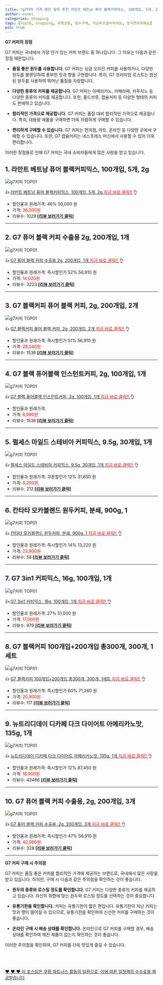 ```yaml
---
title: "g7커피 가격 확인 필독 추천 라만트 베트남 퓨어 블랙커피믹스, 100개입, 5개, 2g 비교 장점 구매가이드"
author: eunmi.
categories: shopping
tags: [Top10, shopping, 유행상품, 필수구매, 지금바로클릭하세요, 놓치면후회해요]
pin: true
---
```

**G7 커피의 장점**

G7 커피는 국내에서 가장 인기 있는 커피 브랜드 중 하나입니다. 그 이유는 다음과 같은 장점 때문입니다.

* **품질 좋은 원두를 사용합니다.** G7 커피는 싱글 오리진 커피를 사용하거나, 다양한 원두를 블렌딩하여 풍부한 맛과 향을 구현합니다. 특히, G7 프리미엄 로스트는 엄선된 원두를 사용하여 뛰어난 품질을 자랑합니다.

* **다양한 종류의 커피를 제공합니다.** G7 커피는 아메리카노, 카페라떼, 카푸치노 등 다양한 종류의 커피를 제공합니다. 또한, 콜드브루, 캡슐커피 등 다양한 형태의 커피도 판매하고 있습니다.

* **합리적인 가격으로 제공합니다.** G7 커피는 품질 대비 합리적인 가격으로 제공됩니다. 특히, 대용량 제품을 구매하면 더욱 저렴하게 구매할 수 있습니다.

* **편리하게 구매할 수 있습니다.** G7 커피는 편의점, 마트, 온라인 등 다양한 곳에서 구매할 수 있습니다. 또한, G7 캡슐커피는 네스프레소 머신에서 사용할 수 있어 더욱 편리합니다.

이러한 장점들로 인해 G7 커피는 국내 소비자들에게 많은 사랑을 받고 있습니다.

   

## 1. 라만트 베트남 퓨어 블랙커피믹스, 100개입, 5개, 2g

![g7커피 TOP01](https://thumbnail7.coupangcdn.com/thumbnails/remote/230x230ex/image/retail/images/1430066293788549-39da6028-08d3-405d-83b1-dd1d2e86c3e0.jpg)


👍 [라만트 베트남 퓨어 블랙커피믹스, 100개입, 5개, 2g <font color=red> 지금 바로 클릭!! </font> ](https://link.coupang.com/re/AFFSDP?lptag=AF3617701&subid=GithubCoopas&pageKey=7605909532&traceid=V0-153&itemId=18775476169&vendorItemId=85906997365) 👌 


- 할인율과 원래가격: 46%  50,000   원
- 가격: <span style='color:red'>36,500원</span>
- 리뷰수: 1029  [**[리뷰 보러가기 클릭]**](https://link.coupang.com/re/AFFSDP?lptag=AF3617701&subid=GithubCoopas&pageKey=7605909532&traceid=V0-153&itemId=18775476169&vendorItemId=85906997365)

---


   

## 2. G7 퓨어 블랙 커피 수출용 2g, 200개입, 1개

![g7커피 TOP01](https://thumbnail9.coupangcdn.com/thumbnails/remote/230x230ex/image/retail/images/9091417796242687-60b9d5f7-d09a-450c-9f54-8e5d29413583.jpg)


👍 [G7 퓨어 블랙 커피 수출용 2g, 200개입, 1개 <font color=red> 지금 바로 클릭!! </font> ](https://link.coupang.com/re/AFFSDP?lptag=AF3617701&subid=GithubCoopas&pageKey=6427547160&traceid=V0-153&itemId=17647602666&vendorItemId=3497393821) 👌 


- 할인율과 원래가격: 즉시할인가 52%  56,910   원
- 가격: <span style='color:red'>14,020원</span>
- 리뷰수: 3223  [**[리뷰 보러가기 클릭]**](https://link.coupang.com/re/AFFSDP?lptag=AF3617701&subid=GithubCoopas&pageKey=6427547160&traceid=V0-153&itemId=17647602666&vendorItemId=3497393821)

---


   

## 3. G7 블랙커피 퓨어 블랙 커피, 2g, 200개입, 2개

![g7커피 TOP01](https://thumbnail9.coupangcdn.com/thumbnails/remote/230x230ex/image/retail/images/1065401564505683-556fd2d6-b5cd-4023-8662-d293ecf36f29.jpg)


👍 [G7 블랙커피 퓨어 블랙 커피, 2g, 200개입, 2개 <font color=red> 지금 바로 클릭!! </font> ](https://link.coupang.com/re/AFFSDP?lptag=AF3617701&subid=GithubCoopas&pageKey=6427547160&traceid=V0-153&itemId=17832012594&vendorItemId=84995750148) 👌 


- 할인율과 원래가격: 즉시할인가 51%  56,910   원
- 가격: <span style='color:red'>28,040원</span>
- 리뷰수: 1536  [**[리뷰 보러가기 클릭]**](https://link.coupang.com/re/AFFSDP?lptag=AF3617701&subid=GithubCoopas&pageKey=6427547160&traceid=V0-153&itemId=17832012594&vendorItemId=84995750148)

---


   

## 4. G7 블랙 퓨어블랙 인스턴트커피, 2g, 100개입, 1개

![g7커피 TOP01](https://thumbnail9.coupangcdn.com/thumbnails/remote/230x230ex/image/retail/images/1248660077815525-0bdcd13a-0217-41de-ad69-781bec20c484.jpg)


👍 [G7 블랙 퓨어블랙 인스턴트커피, 2g, 100개입, 1개 <font color=red> 지금 바로 클릭!! </font> ](https://link.coupang.com/re/AFFSDP?lptag=AF3617701&subid=GithubCoopas&pageKey=6427547160&traceid=V0-153&itemId=19433822316&vendorItemId=3007019731) 👌 


- 할인율과 원래가격: 
- 가격: <span style='color:red'>8,990원</span>
- 리뷰수: 1536  [**[리뷰 보러가기 클릭]**](https://link.coupang.com/re/AFFSDP?lptag=AF3617701&subid=GithubCoopas&pageKey=6427547160&traceid=V0-153&itemId=19433822316&vendorItemId=3007019731)

---


   

## 5. 펄세스 마일드 스테비아 커피믹스, 9.5g, 30개입, 1개

![g7커피 TOP01](https://thumbnail8.coupangcdn.com/thumbnails/remote/230x230ex/image/retail/images/6003808592557760-67ce0bdb-3c1c-4daf-805b-082b28d14942.jpg)


👍 [펄세스 마일드 스테비아 커피믹스, 9.5g, 30개입, 1개 <font color=red> 지금 바로 클릭!! </font> ](https://link.coupang.com/re/AFFSDP?lptag=AF3617701&subid=GithubCoopas&pageKey=7388704618&traceid=V0-153&itemId=17145902342&vendorItemId=84318664040) 👌 


- 할인율과 원래가격: 쿠폰할인가 12%  31,650   원
- 가격: <span style='color:red'>8,200원</span>
- 리뷰수: 212  [**[리뷰 보러가기 클릭]**](https://link.coupang.com/re/AFFSDP?lptag=AF3617701&subid=GithubCoopas&pageKey=7388704618&traceid=V0-153&itemId=17145902342&vendorItemId=84318664040)

---


   

## 6. 칸타타 모카블랜드 원두커피, 분쇄, 900g, 1

![g7커피 TOP01](https://thumbnail6.coupangcdn.com/thumbnails/remote/230x230ex/image/vendor_inventory/d79f/a40fd111ca6884c014927f38648a522e0e33e371cb4beeda0ac5cda78bea.jpg)


👍 [칸타타 모카블랜드 원두커피, 분쇄, 900g, 1 <font color=red> 지금 바로 클릭!! </font> ](https://link.coupang.com/re/AFFSDP?lptag=AF3617701&subid=GithubCoopas&pageKey=2530345&traceid=V0-153&itemId=4692676&vendorItemId=3119509681) 👌 


- 할인율과 원래가격: 즉시할인가 14%  13,220   원
- 가격: <span style='color:red'>23,900원</span>
- 리뷰수: 58  [**[리뷰 보러가기 클릭]**](https://link.coupang.com/re/AFFSDP?lptag=AF3617701&subid=GithubCoopas&pageKey=2530345&traceid=V0-153&itemId=4692676&vendorItemId=3119509681)

---


   

## 7. G7 3in1 커피믹스, 16g, 100개입, 1개

![g7커피 TOP01](https://thumbnail7.coupangcdn.com/thumbnails/remote/230x230ex/image/retail/images/1323146971658962-241ff36e-4898-464f-a320-9545301b47ad.jpg)


👍 [G7 3in1 커피믹스, 16g, 100개입, 1개 <font color=red> 지금 바로 클릭!! </font> ](https://link.coupang.com/re/AFFSDP?lptag=AF3617701&subid=GithubCoopas&pageKey=7655713446&traceid=V0-153&itemId=20381844948&vendorItemId=3000047728) 👌 


- 할인율과 원래가격: 27%  51,000   원
- 가격: <span style='color:red'>17,000원</span>
- 리뷰수: 979  [**[리뷰 보러가기 클릭]**](https://link.coupang.com/re/AFFSDP?lptag=AF3617701&subid=GithubCoopas&pageKey=7655713446&traceid=V0-153&itemId=20381844948&vendorItemId=3000047728)

---


   

## 8. G7 블랙커피 100개입+200개입 총300개, 300개, 1세트

![g7커피 TOP01](https://thumbnail9.coupangcdn.com/thumbnails/remote/230x230ex/image/vendor_inventory/fa4f/3fd2e741b2f84f298270cb9a690ea983a6abbc4f2ad912d70f54099071dd.jpg)


👍 [G7 블랙커피 100개입+200개입 총300개, 300개, 1세트 <font color=red> 지금 바로 클릭!! </font> ](https://link.coupang.com/re/AFFSDP?lptag=AF3617701&subid=GithubCoopas&pageKey=6415342157&traceid=V0-153&itemId=13776429319&vendorItemId=84906651045) 👌 


- 할인율과 원래가격: 즉시할인가 60%  71,260   원
- 가격: <span style='color:red'>20,900원</span>
- 리뷰수: 117  [**[리뷰 보러가기 클릭]**](https://link.coupang.com/re/AFFSDP?lptag=AF3617701&subid=GithubCoopas&pageKey=6415342157&traceid=V0-153&itemId=13776429319&vendorItemId=84906651045)

---


   

## 9. 뉴트리디데이 디카페 다크 다이어트 아메리카노맛, 135g, 1개

![g7커피 TOP01](https://thumbnail8.coupangcdn.com/thumbnails/remote/230x230ex/image/retail/images/9099558801520671-4e8560a3-c609-4e86-b73e-29aba6a8c364.jpg)


👍 [뉴트리디데이 디카페 다크 다이어트 아메리카노맛, 135g, 1개 <font color=red> 지금 바로 클릭!! </font> ](https://link.coupang.com/re/AFFSDP?lptag=AF3617701&subid=GithubCoopas&pageKey=77092&traceid=V0-153&itemId=161048&vendorItemId=3000085959) 👌 


- 할인율과 원래가격: 즉시할인가 12%  87,450   원
- 가격: <span style='color:red'>18,900원</span>
- 리뷰수: 42486  [**[리뷰 보러가기 클릭]**](https://link.coupang.com/re/AFFSDP?lptag=AF3617701&subid=GithubCoopas&pageKey=77092&traceid=V0-153&itemId=161048&vendorItemId=3000085959)

---


   

## 10. G7 퓨어 블랙 커피 수출용, 2g, 200개입, 3개

![g7커피 TOP01](https://thumbnail6.coupangcdn.com/thumbnails/remote/230x230ex/image/retail/images/106203779706099-0dd6150c-c234-419b-9072-73a492ea59cb.jpg)


👍 [G7 퓨어 블랙 커피 수출용, 2g, 200개입, 3개 <font color=red> 지금 바로 클릭!! </font> ](https://link.coupang.com/re/AFFSDP?lptag=AF3617701&subid=GithubCoopas&pageKey=6427547160&traceid=V0-153&itemId=16372350652&vendorItemId=84995744626) 👌 


- 할인율과 원래가격: 즉시할인가 47%  56,910   원
- 가격: <span style='color:red'>42,060원</span>
- 리뷰수: 328  [**[리뷰 보러가기 클릭]**](https://link.coupang.com/re/AFFSDP?lptag=AF3617701&subid=GithubCoopas&pageKey=6427547160&traceid=V0-153&itemId=16372350652&vendorItemId=84995744626)

---
**G7 커피 구매 시 주의점**

G7 커피는 품질 좋은 커피를 합리적인 가격에 제공하는 브랜드로, 국내에서 많은 사랑을 받고 있습니다. 하지만, 구매 시 다음과 같은 주의점을 확인하는 것이 좋습니다.

* **원두의 종류와 로스팅 정도를 확인합니다.** G7 커피는 다양한 종류의 커피를 제공하고 있습니다. 자신의 취향에 맞는 원두와 로스팅 정도를 선택하는 것이 중요합니다.

* **유통기한을 확인합니다.** 커피는 유통기한이 짧은 편입니다. 유통기한이 지난 커피는 맛과 향이 떨어질 수 있으므로, 유통기한을 확인하여 신선한 커피를 구매하는 것이 좋습니다.

* **온라인 구매 시 배송 상태를 확인합니다.** 온라인으로 G7 커피를 구매할 경우, 배송 상태를 확인하여 깨진 제품이 없는지 확인하는 것이 좋습니다.

이러한 주의점을 확인하여, G7 커피를 더욱 맛있게 즐길 수 있습니다.<br><br><br><br><br> [ ❤ ❤ ❤ 이 포스팅은 쿠팡 파트너스 활동의 일환으로, 이에 따른 일정액의 수수료를 제공받습니다](https://link.coupang.com/a/bcEFyh)